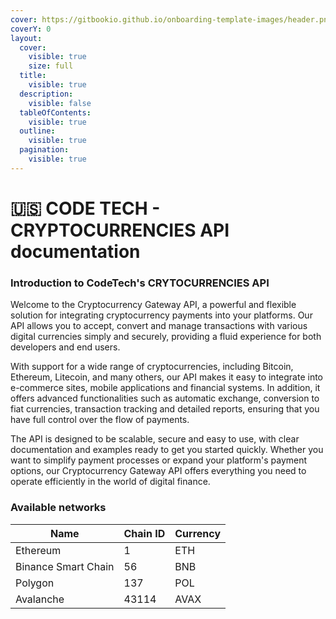 ```yaml
---
cover: https://gitbookio.github.io/onboarding-template-images/header.png
coverY: 0
layout:
  cover:
    visible: true
    size: full
  title:
    visible: true
  description:
    visible: false
  tableOfContents:
    visible: true
  outline:
    visible: true
  pagination:
    visible: true
---
```


# 🇺🇸 CODE TECH - CRYPTOCURRENCIES API documentation

### Introduction to CodeTech's CRYTOCURRENCIES API

Welcome to the Cryptocurrency Gateway API, a powerful and flexible solution for integrating cryptocurrency payments into your platforms. Our API allows you to accept, convert and manage transactions with various digital currencies simply and securely, providing a fluid experience for both developers and end users.&#x20;

With support for a wide range of cryptocurrencies, including Bitcoin, Ethereum, Litecoin, and many others, our API makes it easy to integrate into e-commerce sites, mobile applications and financial systems. In addition, it offers advanced functionalities such as automatic exchange, conversion to fiat currencies, transaction tracking and detailed reports, ensuring that you have full control over the flow of payments.&#x20;

The API is designed to be scalable, secure and easy to use, with clear documentation and examples ready to get you started quickly. Whether you want to simplify payment processes or expand your platform's payment options, our Cryptocurrency Gateway API offers everything you need to operate efficiently in the world of digital finance.

### Available networks

| Name                | Chain ID | Currency |
| ------------------- | -------- | -------- |
| Ethereum            | 1        | ETH      |
| Binance Smart Chain | 56       | BNB      |
| Polygon             | 137      | POL      |
| Avalanche           | 43114    | AVAX     |
